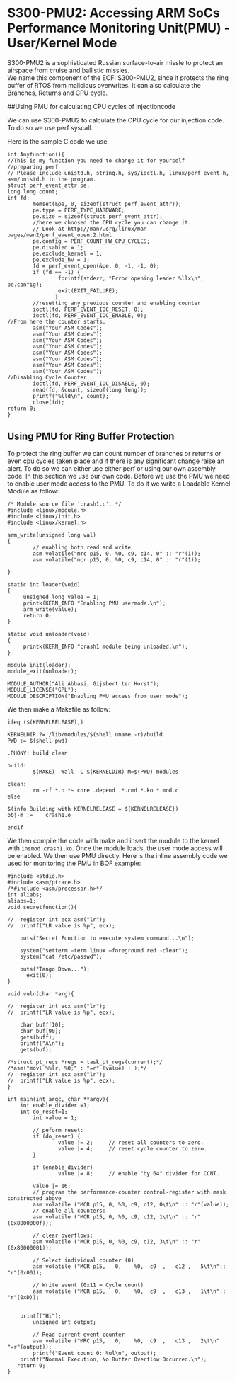 # S300-PMU2: Accessing ARM SoCs Performance Monitoring Unit(PMU) - User/Kernel Mode

S300-PMU2 is a sophisticated Russian surface-to-air missle to protect an airspace from cruise and ballistic missles.  
We name this component of the ECFI S300-PMU2, since it protects the ring buffer of RTOS from malicious overwrites. It can also calculate the Branches, Returns and CPU cycle.

##Using PMU for calculating CPU cycles of injectioncode

We can use S300-PMU2 to calculate the CPU cycle for our injection code. To do so we use perf syscall. 

Here is the sample C code we use. 
``` 
int Anyfunction(){
//This is my function you need to change it for yourself
//preparing perf
// Please include unistd.h, string.h, sys/ioctl.h, linux/perf_event.h, asm/unistd.h in the program.
struct perf_event_attr pe;
long long count;
int fd;
        memset(&pe, 0, sizeof(struct perf_event_attr));
        pe.type = PERF_TYPE_HARDWARE;
        pe.size = sizeof(struct perf_event_attr);
        //here we choosed the CPU cycle you can change it.
        // Look at http://man7.org/linux/man-pages/man2/perf_event_open.2.html
        pe.config = PERF_COUNT_HW_CPU_CYCLES;
        pe.disabled = 1;
        pe.exclude_kernel = 1;
        pe.exclude_hv = 1;
        fd = perf_event_open(&pe, 0, -1, -1, 0);
        if (fd == -1) {
                fprintf(stderr, "Error opening leader %llx\n", pe.config);
                exit(EXIT_FAILURE);
               }
        //resetting any previous counter and enabling counter
        ioctl(fd, PERF_EVENT_IOC_RESET, 0);
        ioctl(fd, PERF_EVENT_IOC_ENABLE, 0);
//From here the counter starts.
        asm("Your ASM Codes");
        asm("Your ASM Codes");
        asm("Your ASM Codes");
        asm("Your ASM Codes");
        asm("Your ASM Codes");
        asm("Your ASM Codes");
        asm("Your ASM Codes");
        asm("Your ASM Codes");
//Disabling Cycle Counter
        ioctl(fd, PERF_EVENT_IOC_DISABLE, 0);
        read(fd, &count, sizeof(long long));
        printf("%lld\n", count);
        close(fd);
return 0;
}

```
## Using PMU for Ring Buffer Protection
To protect the ring buffer we can count number of branches or returns or even cpu cycles taken place and if there is any significant change raise an alert. To do so we can either use either perf or using our own assembly code. In this section we use our own code.
Before we use the PMU we need to enable user mode access to the PMU. To do it we write a Loadable Kernel Module as follow:

``` 
/* Module source file 'crash1.c'. */
#include <linux/module.h>
#include <linux/init.h>
#include <linux/kernel.h>

arm_write(unsigned long val)
{
        // enabling both read and write
        asm volatile("mrc p15, 0, %0, c9, c14, 0" :: "r"(1));
        asm volatile("mcr p15, 0, %0, c9, c14, 0" :: "r"(1));

}

static int loader(void)
{
     unsigned long value = 1;
     printk(KERN_INFO "Enabling PMU usermode.\n");
     arm_write(value);
     return 0;
}

static void unloader(void)
{
     printk(KERN_INFO "crash1 module being unloaded.\n");
}

module_init(loader);
module_exit(unloader);

MODULE_AUTHOR("Ali Abbasi, Gijsbert ter Horst");
MODULE_LICENSE("GPL");
MODULE_DESCRIPTION("Enabling PMU access from user mode");
```

We then make a Makefile as follow:

``` 
ifeq ($(KERNELRELEASE),)

KERNELDIR ?= /lib/modules/$(shell uname -r)/build
PWD := $(shell pwd)

.PHONY: build clean

build:
        $(MAKE) -Wall -C $(KERNELDIR) M=$(PWD) modules

clean:
        rm -rf *.o *~ core .depend .*.cmd *.ko *.mod.c
else

$(info Building with KERNELRELEASE = ${KERNELRELEASE})
obj-m :=    crash1.o

endif
```

We then compile the code with make and insert the module to the kernel with `insmod crash1.ko`. Once the module loads, the user mode access will be enabled. We then use PMU directly. Here is the inline assembly code we used for monitoring the PMU in BOF example:

``` 
#include <stdio.h>
#include <asm/ptrace.h>
/*#include <asm/processor.h>*/
int aliabs;
aliabs=1;
void secretfunction(){

//	register int ecx asm("lr");
//	printf("LR value is %p", ecx);

	puts("Secret Function to execute system command...\n");

	system("setterm –term linux –foreground red -clear");
	system("cat /etc/passwd");

	puts("Tango Down...");
      exit(0);
}

void vuln(char *arg){

//	register int ecx asm("lr");
//	printf("LR value is %p", ecx);

	char buff[10];
	char buf[90];
	gets(buff);
	printf("A\n");
	gets(buf);

/*struct pt_regs *regs = task_pt_regs(current);*/
/*asm("movl %%lr, %0;" : "=r" (value) : );*/
//	register int ecx asm("lr");
//	printf("LR value is %p", ecx);
}

int main(int argc, char **argv){
	int enable_divider =1;
	int do_reset=1;
        int value = 1;

        // peform reset:
        if (do_reset) {
                value |= 2;     // reset all counters to zero.
                value |= 4;     // reset cycle counter to zero.
        }

        if (enable_divider)
                value |= 8;     // enable "by 64" divider for CCNT.

        value |= 16;
        // program the performance-counter control-register with mask constructed above
        asm volatile ("MCR p15, 0, %0, c9, c12, 0\t\n" :: "r"(value));
        // enable all counters:
        asm volatile ("MCR p15, 0, %0, c9, c12, 1\t\n" :: "r"(0x8000000f));

        // clear overflows:
        asm volatile ("MCR p15, 0, %0, c9, c12, 3\t\n" :: "r"(0x80000001));

        // Select individual counter (0)
        asm volatile ("MCR p15,   0,    %0,  c9  ,   c12 ,   5\t\n":: "r"(0x00));

        // Write event (0x11 = Cycle count)
        asm volatile ("MCR p15,   0,    %0,  c9  ,   c13 ,   1\t\n":: "r"(0xD));


	printf("Hi");
        unsigned int output;

        // Read current event counter
        asm volatile ("MRC p15,   0,    %0,  c9  ,   c13 ,   2\t\n": "=r"(output));
    	printf("Event count	0: %ul\n", output);
	printf("Normal Execution, No Buffer Overflow Occurred.\n");
   return 0;
}

```
